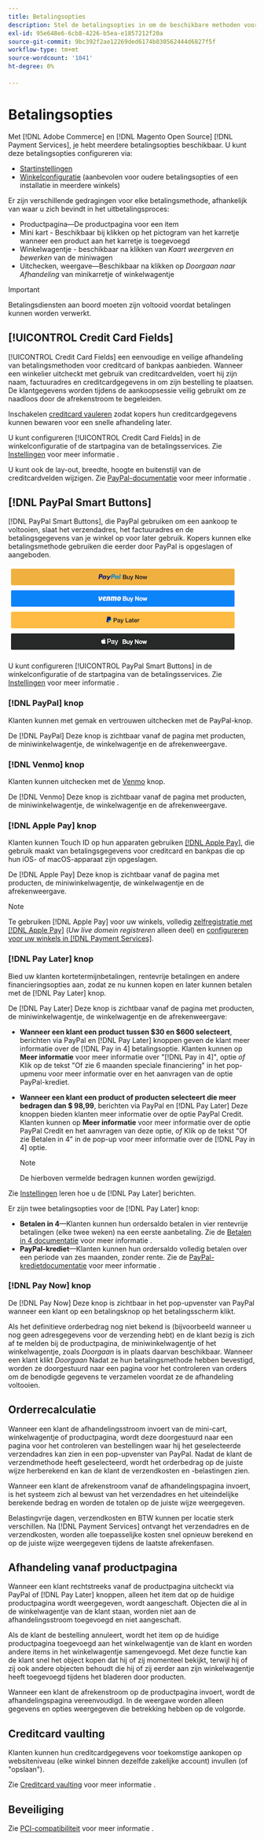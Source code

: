 ```yaml
---
title: Betalingsopties
description: Stel de betalingsopties in om de beschikbare methoden voor uw winkelklanten aan te passen.
exl-id: 95e648e6-6cb8-4226-b5ea-e1857212f20a
source-git-commit: 9bc392f2ae12269ded6174b830562444d6827f5f
workflow-type: tm+mt
source-wordcount: '1041'
ht-degree: 0%

---
```


# Betalingsopties

Met [!DNL Adobe Commerce] en [!DNL Magento Open Source] [!DNL Payment Services], je hebt meerdere betalingsopties beschikbaar. U kunt deze betalingsopties configureren via:

* [Startinstellingen](payments-home.md)
* [Winkelconfiguratie](configure-admin.md) (aanbevolen voor oudere betalingsopties of een installatie in meerdere winkels)

Er zijn verschillende gedragingen voor elke betalingsmethode, afhankelijk van waar u zich bevindt in het uitbetalingsproces:

* Productpagina—De productpagina voor een item
* Mini kart - Beschikbaar bij klikken op het pictogram van het karretje wanneer een product aan het karretje is toegevoegd
* Winkelwagentje - beschikbaar na klikken van _Kaart weergeven en bewerken_ van de miniwagen
* Uitchecken, weergave—Beschikbaar na klikken op _Doorgaan naar Afhandeling_ van minikarretje of winkelwagentje

>[!IMPORTANT]
>
>Betalingsdiensten aan boord moeten zijn voltooid voordat betalingen kunnen worden verwerkt.

## [!UICONTROL Credit Card Fields]

[!UICONTROL Credit Card Fields] een eenvoudige en veilige afhandeling van betalingsmethoden voor creditcard of bankpas aanbieden. Wanneer een winkelier uitcheckt met gebruik van creditcardvelden, voert hij zijn naam, factuuradres en creditcardgegevens in om zijn bestelling te plaatsen. De klantgegevens worden tijdens de aankoopsessie veilig gebruikt om ze naadloos door de afrekenstroom te begeleiden.

Inschakelen [creditcard vauleren](#vaulting) zodat kopers hun creditcardgegevens kunnen bewaren voor een snelle afhandeling later.

U kunt configureren [!UICONTROL Credit Card Fields] in de winkelconfiguratie of de startpagina van de betalingsservices. Zie [Instellingen](settings.md#credit-card-fields) voor meer informatie .

U kunt ook de lay-out, breedte, hoogte en buitenstijl van de creditcardvelden wijzigen. Zie [PayPal-documentatie](https://developer.paypal.com/docs/checkout/advanced/customize/card-field-style/) voor meer informatie .

## [!DNL PayPal Smart Buttons]

[!DNL PayPal Smart Buttons], die PayPal gebruiken om een aankoop te voltooien, slaat het verzendadres, het factuuradres en de betalingsgegevens van je winkel op voor later gebruik. Kopers kunnen elke betalingsmethode gebruiken die eerder door PayPal is opgeslagen of aangeboden.

![[!DNL PayPal Smart Buttons] opties](assets/buttons-md.png)

U kunt configureren [!UICONTROL PayPal Smart Buttons] in de winkelconfiguratie of de startpagina van de betalingsservices.  Zie [Instellingen](settings.md#payment-buttons) voor meer informatie .

### [!DNL PayPal] knop

Klanten kunnen met gemak en vertrouwen uitchecken met de PayPal-knop.

De [!DNL PayPal] Deze knop is zichtbaar vanaf de pagina met producten, de miniwinkelwagentje, de winkelwagentje en de afrekenweergave.

### [!DNL Venmo] knop

Klanten kunnen uitchecken met de [Venmo](https://venmo.com/) knop.

De [!DNL Venmo] Deze knop is zichtbaar vanaf de pagina met producten, de miniwinkelwagentje, de winkelwagentje en de afrekenweergave.

### [!DNL Apple Pay] knop

Klanten kunnen Touch ID op hun apparaten gebruiken [[!DNL Apple Pay]](https://www.apple.com/apple-pay/), die gebruik maakt van betalingsgegevens voor creditcard en bankpas die op hun iOS- of macOS-apparaat zijn opgeslagen.

De [!DNL Apple Pay] Deze knop is zichtbaar vanaf de pagina met producten, de miniwinkelwagentje, de winkelwagentje en de afrekenweergave.

>[!NOTE]
>
> Te gebruiken [!DNL Apple Pay] voor uw winkels, volledig [zelfregistratie met [!DNL Apple Pay]](https://developer.paypal.com/docs/checkout/apm/apple-pay/#register-your-live-domain) (_Uw live domein registreren_ alleen deel) en [configureren voor uw winkels in [!DNL Payment Services]](settings.md#payment-buttons).

### [!DNL Pay Later] knop

Bied uw klanten kortetermijnbetalingen, rentevrije betalingen en andere financieringsopties aan, zodat ze nu kunnen kopen en later kunnen betalen met de [!DNL Pay Later] knop.

De [!DNL Pay Later] Deze knop is zichtbaar vanaf de pagina met producten, de miniwinkelwagentje, de winkelwagentje en de afrekenweergave:

* **Wanneer een klant een product tussen $30 en $600 selecteert**, berichten via PayPal en [!DNL Pay Later] knoppen geven de klant meer informatie over de [!DNL Pay in 4] betalingsoptie. Klanten kunnen op **Meer informatie** voor meer informatie over &quot;[!DNL Pay in 4]&quot;, optie _of_ Klik op de tekst &quot;Of zie 6 maanden speciale financiering&quot; in het pop-upmenu voor meer informatie over en het aanvragen van de optie PayPal-krediet.
* **Wanneer een klant een product of producten selecteert die meer bedragen dan $ 98,99**, berichten via PayPal en [!DNL Pay Later] Deze knoppen bieden klanten meer informatie over de optie PayPal Credit. Klanten kunnen op **Meer informatie** voor meer informatie over de optie PayPal Credit en het aanvragen van deze optie, _of_ Klik op de tekst &quot;Of zie Betalen in 4&quot; in de pop-up voor meer informatie over de [!DNL Pay in 4] optie.

   >[!NOTE]
   >
   >De hierboven vermelde bedragen kunnen worden gewijzigd.

Zie [Instellingen](settings.md#payment-buttons) leren hoe u de [!DNL Pay Later] berichten.

Er zijn twee betalingsopties voor de [!DNL Pay Later] knop:

* **Betalen in 4**—Klanten kunnen hun ordersaldo betalen in vier rentevrije betalingen (elke twee weken) na een eerste aanbetaling. Zie de [Betalen in 4 documentatie](https://www.paypal.com/us/digital-wallet/ways-to-pay/buy-now-pay-later) voor meer informatie .
* **PayPal-krediet**—Klanten kunnen hun ordersaldo volledig betalen over een periode van zes maanden, zonder rente. Zie de [PayPal-kredietdocumentatie](https://www.paypal.com/us/webapps/mpp/paypal-credit) voor meer informatie .

### [!DNL Pay Now] knop

De [!DNL Pay Now] Deze knop is zichtbaar in het pop-upvenster van PayPal wanneer een klant op een betalingsknop op het betalingsscherm klikt.

Als het definitieve orderbedrag nog niet bekend is (bijvoorbeeld wanneer u nog geen adresgegevens voor de verzending hebt) en de klant bezig is zich af te melden bij de productpagina, de miniwinkelwagentje of het winkelwagentje, zoals _Doorgaan_ is in plaats daarvan beschikbaar. Wanneer een klant klikt _Doorgaan_ Nadat ze hun betalingsmethode hebben bevestigd, worden ze doorgestuurd naar een pagina voor het controleren van orders om de benodigde gegevens te verzamelen voordat ze de afhandeling voltooien.

## Orderrecalculatie

Wanneer een klant de afhandelingsstroom invoert van de mini-cart, winkelwagentje of productpagina, wordt deze doorgestuurd naar een pagina voor het controleren van bestellingen waar hij het geselecteerde verzendadres kan zien in een pop-upvenster van PayPal. Nadat de klant de verzendmethode heeft geselecteerd, wordt het orderbedrag op de juiste wijze herberekend en kan de klant de verzendkosten en -belastingen zien.

Wanneer een klant de afrekenstroom vanaf de afhandelingspagina invoert, is het systeem zich al bewust van het verzendadres en het uiteindelijke berekende bedrag en worden de totalen op de juiste wijze weergegeven.

Belastingvrije dagen, verzendkosten en BTW kunnen per locatie sterk verschillen. Na [!DNL Payment Services] ontvangt het verzendadres en de verzendkosten, worden alle toepasselijke kosten snel opnieuw berekend en op de juiste wijze weergegeven tijdens de laatste afrekenfasen.

## Afhandeling vanaf productpagina

Wanneer een klant rechtstreeks vanaf de productpagina uitcheckt via PayPal of [!DNL Pay Later] knoppen, alleen het item dat op de huidige productpagina wordt weergegeven, wordt aangeschaft. Objecten die al in de winkelwagentje van de klant staan, worden niet aan de afhandelingsstroom toegevoegd en niet aangeschaft.

Als de klant de bestelling annuleert, wordt het item op de huidige productpagina toegevoegd aan het winkelwagentje van de klant en worden andere items in het winkelwagentje samengevoegd. Met deze functie kan de klant snel het object kopen dat hij of zij momenteel bekijkt, terwijl hij of zij ook andere objecten behoudt die hij of zij eerder aan zijn winkelwagentje heeft toegevoegd tijdens het bladeren door producten.

Wanneer een klant de afrekenstroom op de productpagina invoert, wordt de afhandelingspagina vereenvoudigd. In de weergave worden alleen gegevens en opties weergegeven die betrekking hebben op de volgorde.

## Creditcard vaulting

Klanten kunnen hun creditcardgegevens voor toekomstige aankopen op websiteniveau (elke winkel binnen dezelfde zakelijke account) invullen (of &quot;opslaan&quot;).

Zie [Creditcard vaulting](vaulting.md) voor meer informatie .

## Beveiliging

Zie [PCI-compatibiliteit](security.md#pci-compliance) voor meer informatie .
